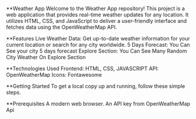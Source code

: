**Weather App
  Welcome to the Weather App repository! This project is a web application that provides real-time weather updates for any location. It utilizes HTML, CSS, and JavaScript to deliver a user-friendly interface and fetches data using the OpenWeatherMap API.

**Features
  Live Weather Data: Get up-to-date weather information for your current location or search for any city worldwide.
  5 Days Forecast: You Can See your city 5 days forecast
  Explore Section: You Can See Many Random City Weather On Explore Section
  
**Technologies Used
  Frontend: HTML, CSS, JAVASCRIPT
  API: OpenWeatherMap
  Icons: Fontawesome

**Getting Started
  To get a local copy up and running, follow these simple steps.

**Prerequisites
  A modern web browser.
  An API key from OpenWeatherMap Api
  
